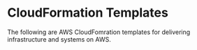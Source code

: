 # CloudFormation Templates
The following are AWS CloudFomration templates for delivering infrastructure and systems on AWS.
